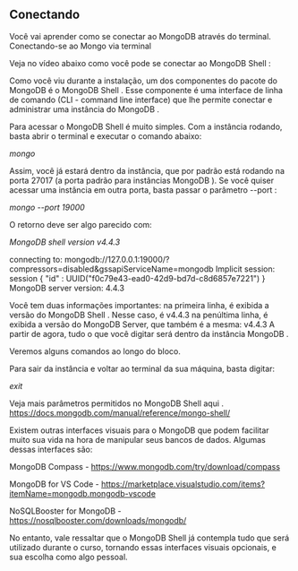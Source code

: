 ## Conectando

Você vai aprender como se conectar ao MongoDB através do terminal.
Conectando-se ao Mongo via terminal

Veja no vídeo abaixo como você pode se conectar ao MongoDB Shell :

Como você viu durante a instalação, um dos componentes do pacote do MongoDB é o MongoDB Shell . Esse componente é uma interface de linha de comando (CLI - command line interface) que lhe permite conectar e administrar uma instância do MongoDB .

Para acessar o MongoDB Shell é muito simples. Com a instância rodando, basta abrir o terminal e executar o comando abaixo:

*mongo*

Assim, você já estará dentro da instância, que por padrão está rodando na porta 27017 (a porta padrão para instâncias MongoDB ). Se você quiser acessar uma instância em outra porta, basta passar o parâmetro --port :

*mongo --port 19000*

O retorno deve ser algo parecido com:

*MongoDB shell version v4.4.3*

connecting to: mongodb://127.0.0.1:19000/?compressors=disabled&gssapiServiceName=mongodb
Implicit session: session { "id" : UUID("f0c79e43-ead0-42d9-bd7d-c8d6857e7221") }
MongoDB server version: 4.4.3
>

Você tem duas informações importantes:
na primeira linha, é exibida a versão do MongoDB Shell . Nesse caso, é v4.4.3
na penúltima linha, é exibida a versão do MongoDB Server, que também é a mesma: v4.4.3
A partir de agora, tudo o que você digitar será dentro da instância MongoDB . 

Veremos alguns comandos ao longo do bloco.

Para sair da instância e voltar ao terminal da sua máquina, basta digitar:

*exit*

Veja mais parâmetros permitidos no MongoDB Shell aqui . https://docs.mongodb.com/manual/reference/mongo-shell/

Existem outras interfaces visuais para o MongoDB que podem facilitar muito sua vida na hora de manipular seus bancos de dados. Algumas dessas interfaces são:

MongoDB Compass - https://www.mongodb.com/try/download/compass

MongoDB for VS Code - https://marketplace.visualstudio.com/items?itemName=mongodb.mongodb-vscode

NoSQLBooster for MongoDB - https://nosqlbooster.com/downloads/mongodb/

No entanto, vale ressaltar que o MongoDB Shell já contempla tudo que será utilizado durante o curso, tornando essas interfaces visuais opcionais, e sua escolha como algo pessoal.